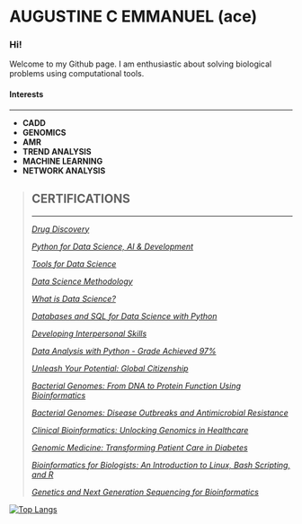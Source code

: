 # **AUGUSTINE C EMMANUEL** (ace)

### Hi!

Welcome to my Github page. I am enthusiastic about solving biological problems using computational tools.


#### Interests
____
- **CADD**
- **GENOMICS**
- **AMR**
- **TREND ANALYSIS**
- **MACHINE LEARNING**
- **NETWORK ANALYSIS**


>## CERTIFICATIONS
>___
>*[Drug Discovery](https://coursera.org/share/b1db22751e3db6c96fab8648b7eeeeae "Completed by Emmanuel Augustine
December 13, 2022
9 hours (approximately)
Grade Achieved: 87.86%
Emmanuel Augustine's account is verified. Coursera certifies their successful completion of Drug Discovery")*
>
>*[Python for Data Science, AI & Development](https://coursera.org/share/90a4c7ec7b924dd4a7953dcec90bfcab "Completed by Emmanuel Augustine
July 10, 2023
26 hours (approximately)
Grade Achieved: 93.10%
Emmanuel Augustine's account is verified. Coursera certifies their successful completion of Python for Data Science, AI & Development")*
>
>*[Tools for Data Science](https://coursera.org/share/638310d42f2c2b37470178cef7e4bf09 "Completed by Emmanuel Augustine
June 30, 2023
17 hours (approximately)
Grade Achieved: 92%
Emmanuel Augustine's account is verified. Coursera certifies their successful completion of Tools for Data Science")*
>
>*[Data Science Methodology](https://coursera.org/share/fab4bd792e4f7e9f7a70e02166371634)*
>
>*[What is Data Science?](https://coursera.org/share/51c6f2ae2e24b10e4248ca024e9c54f7)*
>
>*[Databases and SQL for Data Science with Python](https://coursera.org/share/8f7edbd36d8f8ec4164674d333404271)*
>
>*[Developing Interpersonal Skills](https://coursera.org/share/f8fc2a323fe802a02bea49156d32544d)*
>
>*[Data Analysis with Python - Grade Achieved 97%](https://coursera.org/share/52dee4d718c616d8a14144482b81087b "Develop Python code for cleaning and preparing data for analysis - including handling missing values, formatting, normalizing, and binning data. Perform exploratory data analysis and apply analytical techniques to real-word datasets using libraries such as Pandas, Numpy and Scipy. Manipulate data using dataframes, summarize data, understand data distribution, perform correlation and create data pipelines. Build and evaluate regression models using machine learning scikit-learn library and use them for prediction and decision making")*
>
>*[Unleash Your Potential: Global Citizenship](https://www.futurelearn.com/certificates/vfei7zr "This online course explored the challenge in being a global citizen. Illustrated by ideas chosen by academics from across all disciplines, the course explored concepts such as what it means to be a citizen, the challenges of societies, the implications for health, technology and climate and the responsibilities of communities.")*
>
>*[Bacterial Genomes: From DNA to Protein Function Using Bioinformatics](https://www.futurelearn.com/certificates/7lynvxg "This online course covered the fundamentals of microbial bioinformatics: introduced learners to DNA and protein sequences and how to represent them for use in bioinformatics analysis; completed similarity searches and used similarities to explore potential functions of a previously unknown sequence; used protein databases to find conserved protein domains within a protein sequence - a key step in investigating potential protein function and in studying the determinants of virulence in microbes.")*
>
>*[Bacterial Genomes: Disease Outbreaks and Antimicrobial Resistance](https://www.futurelearn.com/certificates/r15qhwo "The course covered bacterial genomes and pathogenic bacteria, genome sequencing technology, genomic epidemiology, disease outbreaks, and antimicrobial resistance. The course focused on how bacteria evolve to become effective pathogens and how genome sequencing and signatures of evolution are used: to identify and track the spread of pathogenic and drug resistant bacteria in communities and between countries, and in the prevention of antimicrobial resistance.")*
>
>*[Clinical Bioinformatics: Unlocking Genomics in Healthcare](https://www.futurelearn.com/certificates/0fd5bo9 "This course illustrated how the discipline of Clinical Bioinformatics acts as an important bridge between the cutting edge science and the delivery of genomic medicine in clinical practice. The content focused on understanding the role of a Clinical Bioinformatician and their specific skills and expertise in Next Generation Sequencing techniques and data analysis. It explored the data controls, standards and ethical considerations required to ensure a robust and reliable bioinformatics")*
>
>*[Genomic Medicine: Transforming Patient Care in Diabetes](https://www.futurelearn.com/certificates/6a6xl8l "This course explored the value of understanding the underlying pathological mechanism of a disease, to enable progression from genomic testing to improvements in clinical care; different modes of inheritance for diabetes, the molecular basis of these inheritance patterns, and how this relates to risk; the process of discovering novel genetic mutations in the genome; the pattern of inheritance, to design a strategy for gene discovery, through to laboratory techniques used for genomic sequencing.")*
>
>*[Bioinformatics for Biologists: An Introduction to Linux, Bash Scripting, and R](https://www.futurelearn.com/certificates/0yio41f "This course covered: main characteristics of Linux and its use in biology, the structure of the Linux file system and use of Linux commands to navigate it, Linux commands to manipulate and interrogate biological data files, writing and executing simple shell scripts in order to automate processing of data and preparation of biological data files for exporting into other environments such as R for analysis and visualisation.")*
>
>*[Genetics and Next Generation Sequencing for Bioinformatics](http://ude.my/UC-612e4882-987f-4b94-908c-1a51852e8345)*

[![Top Langs](https://github-readme-stats.vercel.app/api/top-langs/?username=ace-bio)](https://github.com/ace-bio/github-readme-stats)

<!---
ace-bio/ace-bio is a ✨ special ✨ repository because its `README.md` (this file) appears on your GitHub profile.
You can click the Preview link to take a look at your changes.
--->

